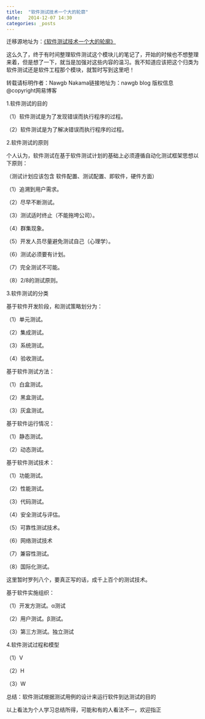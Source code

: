 ```yaml
---
title:  "软件测试技术一个大的轮廓"
date:   2014-12-07 14:30
categories: _posts
---
```

迁移源地址为：<a href="http://bgwan.blog.163.com/blog/static/239301016201411794436192/">《软件测试技术一个大的轮廓》</a>


这么久了，终于有时间整理软件测试这个模块儿的笔记了，开始的时候也不想整理来着，但是想了一下，就当是加强对这些内容的温习。我不知道应该把这个归类为软件测试还是软件工程那个模块，就暂时写到这里吧！

转载请标明作者：Nawgb Nakama链接地址为：nawgb blog  版权信息@copyright网易博客

1.软件测试的目的

（1）软件测试是为了发现错误而执行程序的过程。

（2）软件测试是为了解决错误而执行程序的过程。

2.软件测试的原则

个人认为，软件测试在基于软件测试计划的基础上必须遵循自动化测试框架思想以下原则：

（测试计划应该包含 软件配置、测试配置、即软件，硬件方面）

（1）追溯到用户需求。

（2）尽早不断测试。

（3）测试适时终止（不能拖垮公司）。

（4）群集现象。

（5）开发人员尽量避免测试自己（心理学）。

（6）测试必须要有计划。

（7）完全测试不可能。

（8）2/8的测试原则。

3.软件测试的分类

基于软件开发阶段，和测试策略划分为：

（1）单元测试。

（2）集成测试。

（3）系统测试。

（4）验收测试。

基于软件测试方法：

（1）白盒测试。

（2）黑盒测试。

（3）灰盒测试。

基于软件运行情况：

（1）静态测试。

（2）动态测试。

基于软件测试技术：

（1）功能测试。

（2）性能测试。

（3）代码测试。

（4）安全测试与评估。

（5）可靠性测试技术。

（6）网络测试技术

（7）兼容性测试。

（8）国际化测试。

这里暂时罗列八个，要真正写的话，成千上百个的测试技术。

基于软件实施组织：

（1）开发方测试。α测试

（2）用户测试。β测试。

（3）第三方测试。独立测试

4.软件测试过程和模型

（1）V

（2）H

（3）W

总结：软件测试根据测试用例的设计来运行软件到达测试的目的

以上看法为个人学习总结所得，可能和有的人看法不一，欢迎指正

